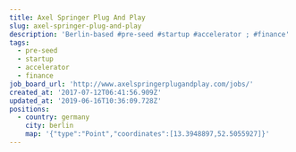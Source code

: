 ```yaml
---
title: Axel Springer Plug And Play
slug: axel-springer-plug-and-play
description: 'Berlin-based #pre-seed #startup #accelerator ; #finance'
tags:
  - pre-seed
  - startup
  - accelerator
  - finance
job_board_url: 'http://www.axelspringerplugandplay.com/jobs/'
created_at: '2017-07-12T06:41:56.909Z'
updated_at: '2019-06-16T10:36:09.728Z'
positions:
  - country: germany
    city: berlin
    map: '{"type":"Point","coordinates":[13.3948897,52.5055927]}'
---
```

